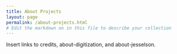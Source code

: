 ```yaml
---
title: About Projects
layout: page
permalink: /about-projects.html
# Edit the markdown on in this file to describe your collection
---
```


Insert links to credits, about-digitization, and about-jesselson.